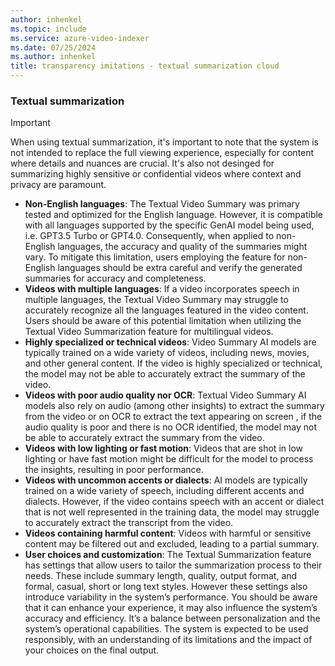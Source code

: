 ```yaml
---
author: inhenkel
ms.topic: include 
ms.service: azure-video-indexer
ms.date: 07/25/2024
ms.author: inhenkel
title: transparency imitations - textual summarization cloud
---
```


### Textual summarization

> [!IMPORTANT]
> When using textual summarization, it's important to note that the system is not intended to replace the full viewing experience, especially for content where details and nuances are crucial. It's also not desinged for summarizing highly sensitive or confidential videos where context and privacy are paramount.

- **Non-English languages**: The Textual Video Summary was primary tested and optimized for the English language. However, it is compatible with all languages supported by the specific GenAI model being used, i.e. GPT3.5 Turbo or GPT4.0. Consequently, when applied to non-English languages, the accuracy and quality of the summaries might vary. To mitigate this limitation, users employing the feature for non-English languages should be extra careful and verify the generated summaries for accuracy and completeness.  
- **Videos with multiple languages**: If a video incorporates speech in multiple languages, the Textual Video Summary may struggle to accurately recognize all the languages featured in the video content. Users should be aware of this potential limitation when utilizing the Textual Video Summarization feature for multilingual videos. 
- **Highly specialized or technical videos**: Video Summary AI models are typically trained on a wide variety of videos, including news, movies, and other general content. If the video is highly specialized or technical, the model may not be able to accurately extract the summary of the video.
- **Videos with poor audio quality nor OCR**: Textual Video Summary AI models also rely on audio (among other insights) to extract the summary from the video or on OCR to extract the text appearing on screen , if the audio quality is poor and there is no OCR identified, the model may not be able to accurately extract the summary from the video.   
- **Videos with low lighting or fast motion**: Videos that are shot in low lighting or have fast motion might be difficult for the model to process the insights, resulting in poor performance.   
- **Videos with uncommon accents or dialects**: AI models are typically trained on a wide variety of speech, including different accents and dialects. However, if the video contains speech with an accent or dialect that is not well represented in the training data, the model may struggle to accurately extract the transcript from the video.  
- **Videos containing harmful content**: Videos with harmful or sensitive content may be filtered out and excluded, leading to a partial summary.
- **User choices and customization**: The Textual Summarization feature has settings that allow users to tailor the summarization process to their needs. These include summary length, quality, output format, and formal, casual, short or long text styles. However these settings also introduce variability in the system’s performance. You should be aware that it can enhance your experience, it may also influence the system’s accuracy and efficiency. It’s a balance between personalization and the system’s operational capabilities. The system is expected to be used responsibly, with an understanding of its limitations and the impact of your choices on the final output.
